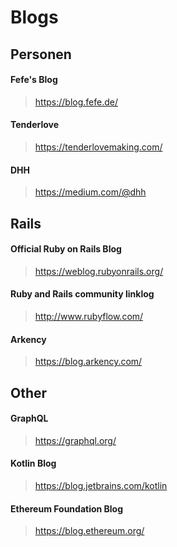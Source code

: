 # Blogs

## Personen

#### Fefe's Blog
> https://blog.fefe.de/

#### Tenderlove
> https://tenderlovemaking.com/

#### DHH
> https://medium.com/@dhh

## Rails

#### Official Ruby on Rails Blog
> https://weblog.rubyonrails.org/

#### Ruby and Rails community linklog
> http://www.rubyflow.com/

#### Arkency
> https://blog.arkency.com/

## Other

#### GraphQL
> https://graphql.org/

#### Kotlin Blog
> https://blog.jetbrains.com/kotlin

#### Ethereum Foundation Blog
> https://blog.ethereum.org/

